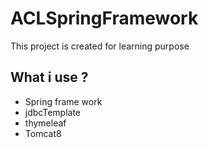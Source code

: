 # ACLSpringFramework

This project is created for learning purpose

## What i use ?
* Spring frame work
* jdbcTemplate
* thymeleaf
* Tomcat8

